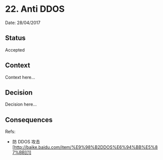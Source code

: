 # 22. Anti DDOS

Date: 28/04/2017

## Status

Accepted

## Context

Context here...

## Decision

Decision here...

## Consequences

Refs:

* 防 DDOS 攻击 [http://baike.baidu.com/item/%E9%98%B2DDOS%E6%94%BB%E5%87%BB][1]

[1]:	http://baike.baidu.com/item/%E9%98%B2DDOS%E6%94%BB%E5%87%BB